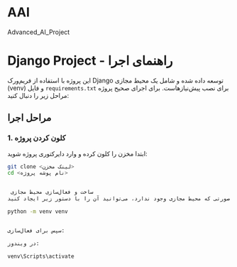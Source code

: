# AAI
Advanced_AI_Project

# Django Project - راهنمای اجرا

این پروژه با استفاده از فریم‌ورک Django توسعه داده شده و شامل یک محیط مجازی (venv) و فایل `requirements.txt` برای نصب پیش‌نیازهاست. برای اجرای صحیح پروژه مراحل زیر را دنبال کنید:

## مراحل اجرا

### 1. کلون کردن پروژه
ابتدا مخزن را کلون کرده و وارد دایرکتوری پروژه شوید:
```bash
git clone <لینک مخزن>
cd <نام پوشه پروژه>


 ساخت و فعال‌سازی محیط مجازی
در صورتی که محیط مجازی وجود ندارد، می‌توانید آن را با دستور زیر ایجاد کنید:

python -m venv venv


سپس برای فعال‌سازی:

در ویندوز:

venv\Scripts\activate

